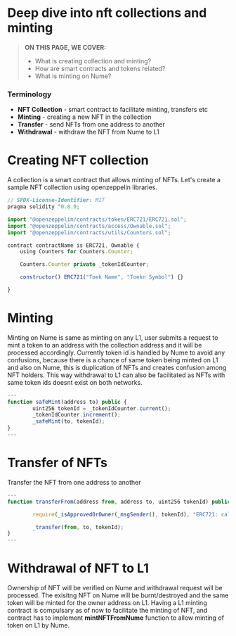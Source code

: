 # Deep dive into nft collections and minting

> **ON THIS PAGE, WE COVER:**
>
> - What is creating collection and minting?
> - How are smart contracts and tokens related?
> - What is minting on Nume?

### Terminology

- **NFT Collection** - smart contract to facilitate minting, transfers etc
- **Minting** - creating a new NFT in the collection
- **Transfer** - send NFTs from one address to another
- **Withdrawal** - withdraw the NFT from Nume to L1

# Creating NFT collection

A collection is a smart contract that allows minting of NFTs. Let's create a sample NFT collection using openzeppelin libraries.

```js
// SPDX-License-Identifier: MIT
pragma solidity ^0.8.9;

import "@openzeppelin/contracts/token/ERC721/ERC721.sol";
import "@openzeppelin/contracts/access/Ownable.sol";
import "@openzeppelin/contracts/utils/Counters.sol";

contract contractName is ERC721, Ownable {
    using Counters for Counters.Counter;

    Counters.Counter private _tokenIdCounter;

    constructor() ERC721("Toek Name", "Toekn Symbol") {}

}
```

# Minting

Minting on Nume is same as minting on any L1, user submits a request to mint a token to an address with the collection address and it will be processed accordingly. Currently token id is handled by Nume to avoid any confusions, because there is a chance of same token being minted on L1 and also on Nume, this is duplication of NFTs and creates confusion among NFT holders. This way withdrawal to L1 can also be facilitated as NFTs with same token ids doesnt exist on both networks.

```js
---
function safeMint(address to) public {
        uint256 tokenId = _tokenIdCounter.current();
        _tokenIdCounter.increment();
        _safeMint(to, tokenId);
}
---
```

# Transfer of NFTs

Transfer the NFT from one address to another

```js
---
function transferFrom(address from, address to, uint256 tokenId) public virtual override {

        require(_isApprovedOrOwner(_msgSender(), tokenId), "ERC721: caller is not token owner or approved");

        _transfer(from, to, tokenId);
}
---
```

# Withdrawal of NFT to L1

Ownership of NFT will be verified on Nume and withdrawal request will be processed. The exisitng NFT on Nume will be burnt/destroyed and the same token will be minted for the owner address on L1. Having a L1 minting contract is compulsary as of now to facilitate the minting of NFT, and contract has to implement **mintNFTFromNume** function to allow minting of token on L1 by Nume.
